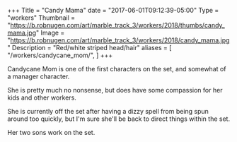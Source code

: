 +++
Title = "Candy Mama"
date = "2017-06-01T09:12:39-05:00"
Type = "workers"
Thumbnail = "https://b.robnugen.com/art/marble_track_3/workers/2018/thumbs/candy_mama.jpg"
Image = "https://b.robnugen.com/art/marble_track_3/workers/2018/candy_mama.jpg"
Description = "Red/white striped head/hair"
aliases = [
    "/workers/candycane_mom/",
]
+++

Candycane Mom is one of the first characters on the set, and somewhat of a manager character.

She is pretty much no nonsense, but does have some compassion for her kids and other workers.

She is currently off the set after having a dizzy spell from being spun around too quickly, but I'm sure she'll be back to direct things within the set.

Her two sons work on the set.